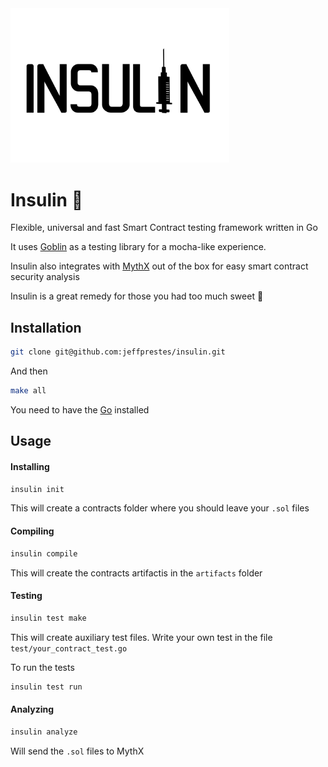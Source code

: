 <img src="insulin3png.png" alt="drawing" width="350"/>

# Insulin :syringe:

Flexible, universal and fast Smart Contract testing framework written in Go

It uses [Goblin](https://github.com/franela/goblin) as a testing library for a mocha-like experience.

Insulin also integrates with [MythX](https://mythx.io/) out of the box for easy smart contract security analysis

Insulin is a great remedy for those you had too much sweet :candy:

## Installation
```bash
git clone git@github.com:jeffprestes/insulin.git
```
And then
```bash
make all
```
You need to have the [Go](https://golang.org) installed

## Usage

#### Installing
```bash
insulin init
```
This will create a contracts folder where you should leave your `.sol` files

#### Compiling
```bash
insulin compile
```
This will create the contracts artifactis in the `artifacts` folder

#### Testing
```bash
insulin test make
```
This will create auxiliary test files.
Write your own test in the file `test/your_contract_test.go`


To run the tests
```bash
insulin test run
```

#### Analyzing
```bash
insulin analyze
```
Will send the `.sol` files to MythX